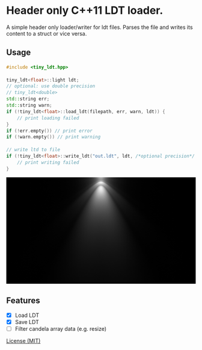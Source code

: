 # Header only C++11 LDT loader.
A simple header only loader/writer for ldt files. Parses the file and writes its content to a struct or vice versa. 

## Usage
```c++
#include <tiny_ldt.hpp>

tiny_ldt<float>::light ldt;
// optional: use double precision 
// tiny_ldt<double>
std::string err;
std::string warn;
if (!tiny_ldt<float>::load_ldt(filepath, err, warn, ldt)) {
	// print loading failed
}
if (!err.empty()) // print error
if (!warn.empty()) // print warning

// write ltd to file
if (!tiny_ldt<float>::write_ldt("out.ldt", ldt, /*optional precision*/ 10)) {
	// print writing failed
}
```

![asd](image.png)

## Features
* [x] Load LDT
* [x] Save LDT
* [ ] Filter candela array data (e.g. resize)

[License (MIT)](https://github.com/fknfilewalker/tinyies/blob/main/LICENSE)